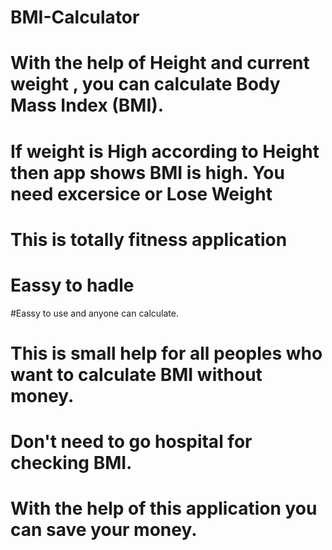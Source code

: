 # BMI-Calculator
# With the help of Height and current weight , you can calculate Body Mass Index (BMI).
# If weight is High according to Height then app shows BMI is high. You need excersice or Lose Weight
# This is totally fitness application
# Eassy to hadle
#Eassy to use and anyone can calculate.
# This is small help for all peoples who want to calculate BMI without money.
# Don't need to go hospital for checking BMI.
# With the help of this application you can save your money.
